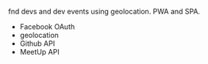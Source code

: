 fnd devs and dev events using geolocation. PWA and SPA.

- Facebook OAuth
- geolocation
- Github API
- MeetUp API
